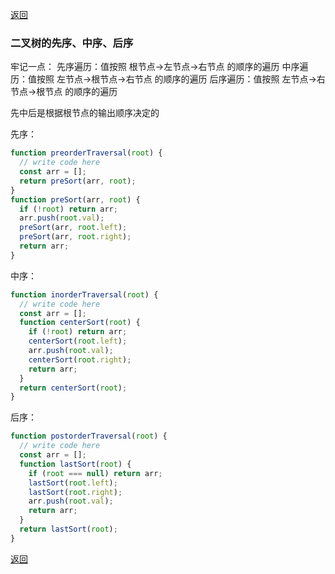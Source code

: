 [返回](./index.md)

### 二叉树的先序、中序、后序

牢记一点：
先序遍历：值按照 根节点->左节点->右节点 的顺序的遍历
中序遍历：值按照 左节点->根节点->右节点 的顺序的遍历
后序遍历：值按照 左节点->右节点->根节点 的顺序的遍历

先中后是根据根节点的输出顺序决定的

先序：

```javascript
function preorderTraversal(root) {
  // write code here
  const arr = [];
  return preSort(arr, root);
}
function preSort(arr, root) {
  if (!root) return arr;
  arr.push(root.val);
  preSort(arr, root.left);
  preSort(arr, root.right);
  return arr;
}
```

中序：

```javascript
function inorderTraversal(root) {
  // write code here
  const arr = [];
  function centerSort(root) {
    if (!root) return arr;
    centerSort(root.left);
    arr.push(root.val);
    centerSort(root.right);
    return arr;
  }
  return centerSort(root);
}
```

后序：

```javascript
function postorderTraversal(root) {
  // write code here
  const arr = [];
  function lastSort(root) {
    if (root === null) return arr;
    lastSort(root.left);
    lastSort(root.right);
    arr.push(root.val);
    return arr;
  }
  return lastSort(root);
}
```

[返回](./index.md)
